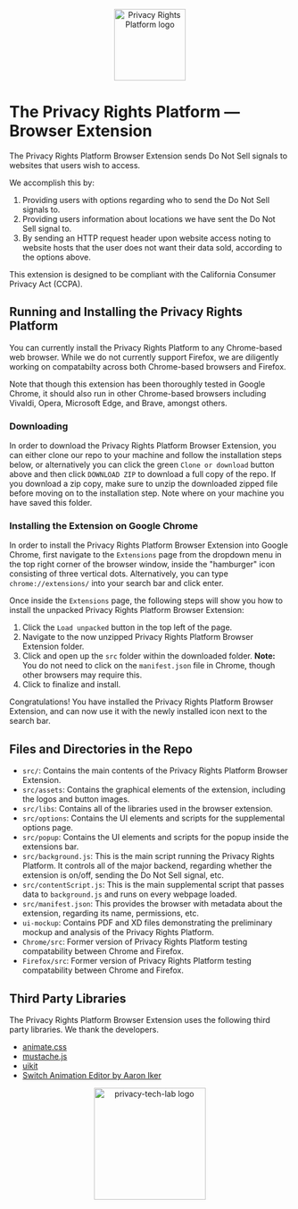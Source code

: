 <p align="center">
  <img src="https://github.com/privacy-tech-lab/privacy-rights-platform-browser-extension/blob/master/src/assets/icon128.png" width="128px" height="128px" title="Privacy Rights Platform logo">
<p>

# The Privacy Rights Platform — Browser Extension

The Privacy Rights Platform Browser Extension sends Do Not Sell signals to websites that users wish to access. 

We accomplish this by:
1) Providing users with options regarding who to send the Do Not Sell signals to. 
2) Providing users information about locations we have sent the Do Not Sell signal to. 
3) By sending an HTTP request header upon website access noting to website hosts that the user does not want their data sold, according to the options above.

This extension is designed to be compliant with the California Consumer Privacy Act (CCPA). 

## Running and Installing the Privacy Rights Platform

You can currently install the Privacy Rights Platform to any Chrome-based web browser. While we do not currently support Firefox, we are diligently working on compatabilty across both Chrome-based browsers and Firefox. 

Note that though this extension has been thoroughly tested in Google Chrome, it should also run in other Chrome-based browsers including Vivaldi, Opera, Microsoft Edge, and Brave, amongst others. 

### Downloading

In order to download the Privacy Rights Platform Browser Extension, you can either clone our repo to your machine and follow the installation steps below, or alternatively you can click the green `Clone or download` button above and then click `DOWNLOAD ZIP` to download a full copy of the repo. If you download a zip copy, make sure to unzip the downloaded zipped file before moving on to the installation step. Note where on your machine you have saved this folder. 

### Installing the Extension on Google Chrome

In order to install the Privacy Rights Platform Browser Extension into Google Chrome, first navigate to the `Extensions` page from the dropdown menu in the top right corner of the browser window, inside the "hamburger" icon consisting of three vertical dots. Alternatively, you can type `chrome://extensions/` into your search bar and click enter. 

Once inside the `Extensions` page, the following steps will show you how to install the unpacked Privacy Rights Platform Browser Extension:
1) Click the `Load unpacked` button in the top left of the page.
2) Navigate to the now unzipped Privacy Rights Platform Browser Extension folder. 
3) Click and open up the `src` folder within the downloaded folder.
**Note:** You do not need to click on the `manifest.json` file in Chrome, though other browsers may require this. 
4) Click to finalize and install.

Congratulations! You have installed the Privacy Rights Platform Browser Extension, and can now use it with the newly installed icon next to the search bar. 

## Files and Directories in the Repo

- `src/`: Contains the main contents of the Privacy Rights Platform Browser Extension. 
- `src/assets`: Contains the graphical elements of the extension, including the logos and button images. 
- `src/libs`: Contains all of the libraries used in the browser extension. 
- `src/options`: Contains the UI elements and scripts for the supplemental options page. 
- `src/popup`: Contains the UI elements and scripts for the popup inside the extensions bar. 
- `src/background.js`: This is the main script running the Privacy Rights Platform. It controls all of the major backend, regarding whether the extension is on/off, sending the Do Not Sell signal, etc. 
- `src/contentScript.js`: This is the main supplemental script that passes data to `background.js` and runs on every webpage loaded.
- `src/manifest.json`: This provides the browser with metadata about the extension, regarding its name, permissions, etc. 
- `ui-mockup`: Contains PDF and XD files demonstrating the preliminary mockup and analysis of the Privacy Rights Platform.
- `Chrome/src`: Former version of Privacy Rights Platform testing compatability between Chrome and Firefox.
- `Firefox/src`: Former version of Privacy Rights Platform testing compatability between Chrome and Firefox.

## Third Party Libraries

The Privacy Rights Platform Browser Extension uses the following third party libraries. We thank the developers.
- [animate.css](https://github.com/animate-css/animate.css)
- [mustache.js](https://github.com/janl/mustache.js)
- [uikit](https://github.com/uikit/uikit)
- [Switch Animation Editor by Aaron Iker](https://codepen.io/aaroniker/pen/oaQdQZ)

<p align="center">
  <img src="https://github.com/privacy-tech-lab/privacy-tech-lab.github.io/blob/master/images/plt_logo.png" width="200px" height="200px" title="privacy-tech-lab logo">
<p>
